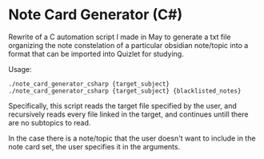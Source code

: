 # Note Card Generator (C#)

Rewrite of a C automation script I made in May to generate a txt file organizing the note constelation of a particular obsidian note/topic into a format that can be imported into Quizlet for studying.

Usage:
```
./note_card_generator_csharp {target_subject}
./note_card_generator_csharp {target_subject} {blacklisted_notes}
```

Specifically, this script reads the target file specified by the user, and recursively reads every file linked in the target, and continues untill there are no subtopics to read.

In the case there is a note/topic that the user doesn't want to include in the note card set, the user specifies it in the arguments.
<!-- 
The output of the automation script is as follows: 
 - {target_subject}_quizlet.txt - the text file that contains the notecard set
 - {target_subject}_chain.txt - text file that shows the chain of notes that  -->